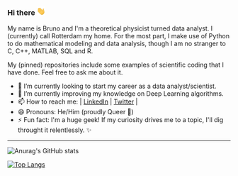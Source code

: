 ### Hi there <img src="https://github.com/kouniam/kouniam/blob/main/wave_emoji.gif" width="20px">

My name is Bruno and I'm a theoretical physicist turned data analyst. I (currently) call Rotterdam my home. 
For the most part, I make use of Python to do mathematical modeling and data analysis, though I am no stranger to C, C++, MATLAB, SQL and R. 

My (pinned) repositories include some examples of scientific coding that I have done. Feel free to ask me about it.

- 🔭 I’m currently looking to start my career as a data analyst/scientist.
- 🌱 I’m currently improving my knowledge on Deep Learning algorithms.
- 📫 How to reach me: | [LinkedIn](https://www.linkedin.com/in/kouniam/) | [Twitter](https://twitter.com/kyunull) |
- 😄 Pronouns: He/Him (proudly Queer :rainbow:)
- ⚡ Fun fact: I'm a huge geek! If my curiosity drives me to a topic, I'll dig throught it relentlessly. ✨

***


![Anurag's GitHub stats](https://github-readme-stats.vercel.app/api?username=kouniam&show_icons=true&theme=tokyonight)

[![Top Langs](https://github-readme-stats.vercel.app/api/top-langs/?username=kouniam&layout=compact&theme=tokyonight)](https://github.com/anuraghazra/github-readme-stats)
